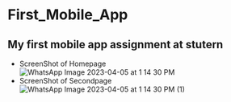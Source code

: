 # First_Mobile_App
## My first mobile app assignment at stutern
- ScreenShot of Homepage ![WhatsApp Image 2023-04-05 at 1 14 30 PM](https://user-images.githubusercontent.com/114990557/230078943-2635fd35-129a-4868-bd97-420806e22d38.jpeg)
- ScreenShot of Secondpage ![WhatsApp Image 2023-04-05 at 1 14 30 PM (1)](https://user-images.githubusercontent.com/114990557/230079051-d13cc7e5-aada-44f9-b2ff-e30f73293286.jpeg)
